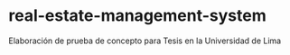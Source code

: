 # real-estate-management-system
 Elaboración de prueba de concepto para Tesis en la Universidad de Lima
